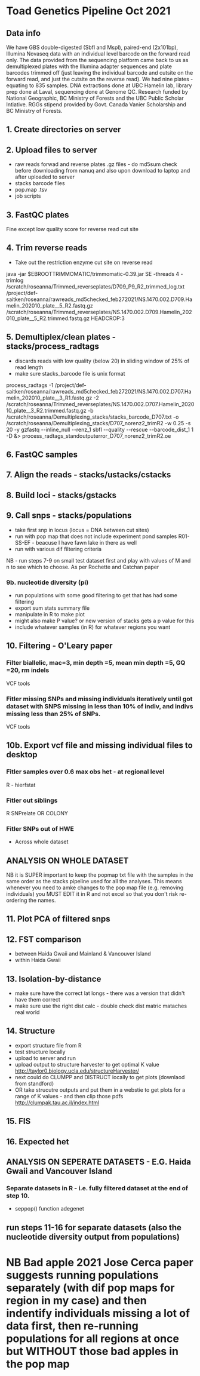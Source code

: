 # Toad Genetics Pipeline Oct 2021

## Data info
We have GBS double-digested (Sbfl and Mspl), paired-end (2x101bp), Illumina Novaseq data with an individual level barcode on the forward read only. The data provided from the sequencing platform came back to us as demultiplexed plates with the Illumina adapter sequences and plate barcodes trimmed off (just leaving the individual barcode and cutsite on the forward read, and just the cutsite on the reverse read). We had nine plates - equating to 835 samples. DNA extractions done at UBC Hamelin lab, library prep done at Laval, sequencing done at Genome QC. Research funded by National Geographic, BC Ministry of Forests and the UBC Public Scholar Intiative. RGGs stipend provided by Govt. Canada Vanier Scholarship and BC Ministry of Forests. 

## 1. Create directories on server

## 2. Upload files to server  
   - raw reads forwad and reverse plates .gz files - do md5sum check before downloading from nanuq and also upon download to laptop and after uploaded to server 
   - stacks barcode files 
   - pop.map .tsv  
   - job scripts 

## 3. FastQC plates

Fine except low quality score for reverse read cut site

## 4. Trim reverse reads

- Take out the restriction enzyme cut site on reverse read

java -jar $EBROOTTRIMMOMATIC/trimmomatic-0.39.jar SE -threads 4 -trimlog /scratch/roseanna/Trimmed_reverseplates/D709_P9_R2_trimmed_log.txt /project/def-saitken/roseanna/rawreads_md5checked_feb272021/NS.1470.002.D709.Hamelin_202010_plate__5_R2.fastq.gz /scratch/roseanna/Trimmed_reverseplates/NS.1470.002.D709.Hamelin_202010_plate__5_R2.trimmed.fastq.gz HEADCROP:3



## 5. Demultiplex/clean plates - stacks/process_radtags

- discards reads with low quality (below 20) in sliding window of 25% of read length
- make sure stacks_barcode file is unix format

process_radtags -1 /project/def-saitken/roseanna/rawreads_md5checked_feb272021/NS.1470.002.D707.Hamelin_202010_plate__3_R1.fastq.gz -2 /scratch/roseanna/Trimmed_reverseplates/NS.1470.002.D707.Hamelin_202010_plate__3_R2.trimmed.fastq.gz -b /scratch/roseanna/Demultiplexing_stacks/stacks_barcode_D707.txt -o /scratch/roseanna/Demultiplexing_stacks/D707_norenz2_trimR2 -w 0.25 -s 20 -y gzfastq --inline_null --renz_1 sbfI --quality --rescue --barcode_dist_1 1 -D &> process_radtags_standoutputerror_D707_norenz2_trimR2.oe


## 6. FastQC samples

## 7. Align the reads - stacks/ustacks/cstacks

## 8. Build loci - stacks/gstacks

## 9. Call snps - stacks/populations
- take first snp in locus (locus =  DNA between cut sites)
- run with pop map that does not include experiment pond samples R01-SS-EF - beacuse I have fawn lake in there as well
- run with various dif filtering criteria

NB - run steps 7-9 on small test dataset first and play with values of M and n to see which to choose. As per Rochette and Catchan paper

### 9b.  nucleotide diversity (pi)
  - run populations with some good filtering to get that has had some filtering
  - export sum stats summary file
  - manipulate in R to make plot
  - might also make P value? or new version of stacks gets a p value for this
  - include whatever samples (in R) for whatever regions you want



## 10. Filtering - O'Leary paper
  ### Filter biallelic, mac=3, min depth =5, mean min depth =5, GQ =20, rm indels
  
  VCF tools
  
  ### Fitler missing SNPs and missing individuals iteratively until got dataset with SNPS missing in less than 10% of indiv, and indivs missing less than 25% of SNPs.

  VCF tools
  
  
  ## 10b. Export vcf file and missing individual files to desktop
  
  
  ### Fitler samples over 0.6 max obs het - at regional level

  R - hierfstat

  ### Fitler out siblings
  
  R SNPrelate OR COLONY
  
  ### Fitler SNPs out of HWE
  
  - Across whole dataset
  
  ## ANALYSIS ON WHOLE DATASET
  
  NB it is SUPER important to keep the popmap txt file with the samples in the same order as the stacks pipeline used for all the analyses. This means whenever you need to amke changes to the pop map file (e.g. removing individuals) you MUST EDIT it in R and not excel so that you don't risk re-ordering the names.

## 11. Plot PCA of filtered snps


## 12. FST comparison 

- between Haida Gwaii and Mainland & Vancouver Island
- within Haida Gwaii

## 13. Isolation-by-distance

- make sure have the correct lat longs - there was a version that didn't have them correct
- make sure use the right dist calc - double check dist matric mataches real world

## 14. Structure

- export structure file from R 
- test structure locally
- upload to server and run
- upload output to structure harvester to get optimal K value 
      http://taylor0.biology.ucla.edu/structureHarvester/
- next could do CLUMPP and DISTRUCT locally to get plots (downlaod from standford)
- OR take strucutre outputs and put them in a webstie to get plots for a range of K values - and then clip those pdfs
       http://clumpak.tau.ac.il/index.html

## 15. FIS

## 16. Expected het


  ## ANALYSIS ON SEPERATE DATASETS - E.G. Haida Gwaii and Vancouver Island
  
  ### Separate datasets in R - i.e. fully filtered dataset at the end of step 10.
  
  - seppop() function adegenet 

## run steps 11-16 for separate datasets (also the nucleotide diversity output from populations)

# NB Bad apple 2021 Jose Cerca paper suggests running populations separately (with dif pop maps for region in my case) and then indentify individuals missing a lot of data first, then re-running populations for all regions at once but WITHOUT those bad apples in the pop map





